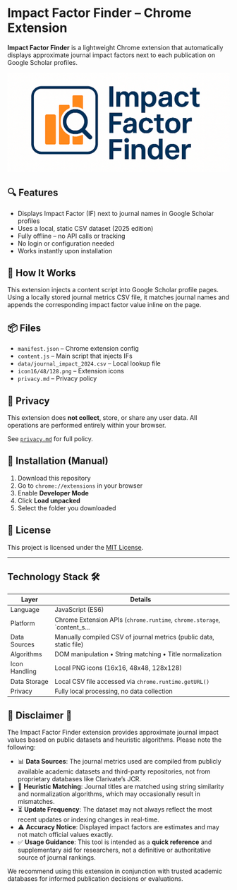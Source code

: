 # Impact Factor Finder – Chrome Extension
**Impact Factor Finder** is a lightweight Chrome extension that automatically displays approximate journal impact factors next to each publication on Google Scholar profiles.

![Banner](./assets/Banner.png)


## 🔍 Features

- Displays Impact Factor (IF) next to journal names in Google Scholar profiles
- Uses a local, static CSV dataset (2025 edition)
- Fully offline – no API calls or tracking
- No login or configuration needed
- Works instantly upon installation

## 🧠 How It Works

This extension injects a content script into Google Scholar profile pages. Using a locally stored journal metrics CSV file, it matches journal names and appends the corresponding impact factor value inline on the page.

## 📦 Files

- `manifest.json` – Chrome extension config
- `content.js` – Main script that injects IFs
- `data/journal_impact_2024.csv` – Local lookup file
- `icon16/48/128.png` – Extension icons
- `privacy.md` – Privacy policy

## 🔐 Privacy

This extension does **not collect**, store, or share any user data. All operations are performed entirely within your browser.

See [`privacy.md`](./privacy.md) for full policy.

## 🚀 Installation (Manual)

1. Download this repository
2. Go to `chrome://extensions` in your browser
3. Enable **Developer Mode**
4. Click **Load unpacked**
5. Select the folder you downloaded

## 📄 License

This project is licensed under the [MIT License](./LICENSE).

---

## Technology Stack 🛠️

| Layer           | Details                                                                 |
|-----------------|-------------------------------------------------------------------------|
| Language        | JavaScript (ES6)                                                        |
| Platform        | Chrome Extension APIs (`chrome.runtime`, `chrome.storage`, `content_s...|
| Data Sources    | Manually compiled CSV of journal metrics (public data, static file)     |
| Algorithms      | DOM manipulation • String matching • Title normalization                |
| Icon Handling   | Local PNG icons (16x16, 48x48, 128x128)                                 |
| Data Storage    | Local CSV file accessed via `chrome.runtime.getURL()`                   |
| Privacy         | Fully local processing, no data collection                              |


## 📢 Disclaimer 📝

The Impact Factor Finder extension provides approximate journal impact values based on public datasets and heuristic algorithms. Please note the following:

- 📊 **Data Sources**: The journal metrics used are compiled from publicly available academic datasets and third-party repositories, not from proprietary databases like Clarivate’s JCR.
- 🧠 **Heuristic Matching**: Journal titles are matched using string similarity and normalization algorithms, which may occasionally result in mismatches.
- ⏳ **Update Frequency**: The dataset may not always reflect the most recent updates or indexing changes in real-time.
- ⚠️ **Accuracy Notice**: Displayed impact factors are estimates and may not match official values exactly.
- ✅ **Usage Guidance**: This tool is intended as a **quick reference** and supplementary aid for researchers, not a definitive or authoritative source of journal rankings.

We recommend using this extension in conjunction with trusted academic databases for informed publication decisions or evaluations.

